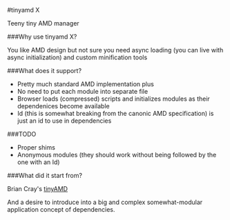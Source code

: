 #tinyamd X

Teeny tiny AMD manager

###Why use tinyamd X?

You like AMD design but not sure you need async loading (you can live with async initialization) 
and custom minification tools

###What does it support?

- Pretty much standard AMD implementation 
plus
- No need to put each module into separate file
- Browser loads (compressed) scripts and initializes modules as their dependenices become available
- Id (this is somewhat breaking from the canonic AMD specification) is just an id to use in dependencies

###TODO
- Proper shims
- Anonymous modules (they should work without being followed by the one with an Id)

###What did it start from?

Brian Cray's [tinyAMD](https://github.com/briancray/tinyamd)

And a desire to introduce into a big and complex somewhat-modular application concept of dependencies.